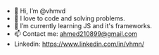 - 👋 Hi, I’m @vhmvd
- 👀 I love to code and solving problems.
- 🌱 I’m currently learning JS and it's frameworks.
- 📫 Contact me: ahmed210899@gmail.com
- Linkedin: https://www.linkedin.com/in/vhmn/

<!---
vhmvd/vhmvd is a ✨ special ✨ repository because its `README.md` (this file) appears on your GitHub profile.
You can click the Preview link to take a look at your changes.
--->
